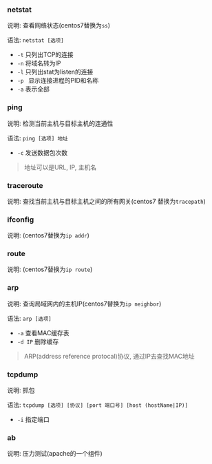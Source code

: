 ### netstat

说明: 查看网络状态(centos7替换为`ss`)

语法: `netstat [选项]`

* `-t` 只列出TCP的连接
* `-n`  将域名转为IP
* `-l` 只列出stat为listen的连接
* `-p ` 显示连接进程的PID和名称
* `-a` 表示全部

### ping

说明: 检测当前主机与目标主机的连通性

语法: `ping [选项] 地址`

* `-c` 发送数据包次数

> 地址可以是URL, IP, 主机名

### traceroute

说明: 查找当前主机与目标主机之间的所有网关(centos7 替换为`tracepath`)

### ifconfig

说明: (centos7替换为`ip addr`)

### route

说明: (centos7替换为`ip route`)

### arp

说明: 查询局域网内的主机IP(centos7替换为`ip neighbor`)

语法: `arp [选项]`

* `-a` 查看MAC缓存表
* `-d IP` 删除缓存 

> ARP(address reference protocal)协议, 通过IP去查找MAC地址

### tcpdump

说明: 抓包

语法: `tcpdump [选项] [协议] [port 端口号] [host (hostName|IP)]`

* `-i` 指定端口

### ab

说明: 压力测试(apache的一个组件)